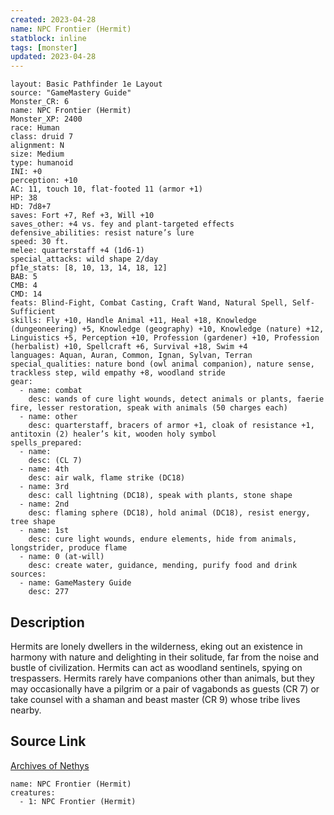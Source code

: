 ```yaml
---
created: 2023-04-28
name: NPC Frontier (Hermit)
statblock: inline
tags: [monster]
updated: 2023-04-28
---
```

```statblock
layout: Basic Pathfinder 1e Layout
source: "GameMastery Guide"
Monster_CR: 6
name: NPC Frontier (Hermit)
Monster_XP: 2400
race: Human
class: druid 7
alignment: N
size: Medium
type: humanoid
INI: +0
perception: +10
AC: 11, touch 10, flat-footed 11 (armor +1)
HP: 38
HD: 7d8+7
saves: Fort +7, Ref +3, Will +10
saves_other: +4 vs. fey and plant-targeted effects
defensive_abilities: resist nature’s lure
speed: 30 ft.
melee: quarterstaff +4 (1d6-1)
special_attacks: wild shape 2/day
pf1e_stats: [8, 10, 13, 14, 18, 12]
BAB: 5
CMB: 4
CMD: 14
feats: Blind-Fight, Combat Casting, Craft Wand, Natural Spell, Self-Sufficient
skills: Fly +10, Handle Animal +11, Heal +18, Knowledge (dungeoneering) +5, Knowledge (geography) +10, Knowledge (nature) +12, Linguistics +5, Perception +10, Profession (gardener) +10, Profession (herbalist) +10, Spellcraft +6, Survival +18, Swim +4
languages: Aquan, Auran, Common, Ignan, Sylvan, Terran
special_qualities: nature bond (owl animal companion), nature sense, trackless step, wild empathy +8, woodland stride
gear:
  - name: combat
    desc: wands of cure light wounds, detect animals or plants, faerie fire, lesser restoration, speak with animals (50 charges each)
  - name: other
    desc: quarterstaff, bracers of armor +1, cloak of resistance +1, antitoxin (2) healer’s kit, wooden holy symbol
spells_prepared:
  - name:
    desc: (CL 7)
  - name: 4th
    desc: air walk, flame strike (DC18)
  - name: 3rd
    desc: call lightning (DC18), speak with plants, stone shape
  - name: 2nd
    desc: flaming sphere (DC18), hold animal (DC18), resist energy, tree shape
  - name: 1st
    desc: cure light wounds, endure elements, hide from animals, longstrider, produce flame
  - name: 0 (at-will)
    desc: create water, guidance, mending, purify food and drink
sources:
  - name: GameMastery Guide
    desc: 277
```
## Description
Hermits are lonely dwellers in the wilderness, eking out an existence in harmony with nature and delighting in their solitude, far from the noise and bustle of civilization. Hermits can act as woodland sentinels, spying on trespassers. Hermits rarely have companions other than animals, but they may occasionally have a pilgrim or a pair of vagabonds as guests (CR 7) or take counsel with a shaman and beast master (CR 9) whose tribe lives nearby.
## Source Link
[Archives of Nethys](https://aonprd.com/NPCDisplay.aspx?ItemName=Frontier%20(Hermit))
```encounter-table
name: NPC Frontier (Hermit)
creatures:
  - 1: NPC Frontier (Hermit)
```
